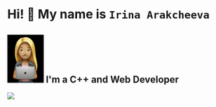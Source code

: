 # Hi! 👋 My name is ```Irina Arakcheeva```
## ![](girl_laptop.png)  I'm a C++ and Web Developer 

![](https://abit.etu.ru/assets/images/dovuz/shkola-tehnopark-v-kudrovo/laboratoriya-bionika.jpg)
